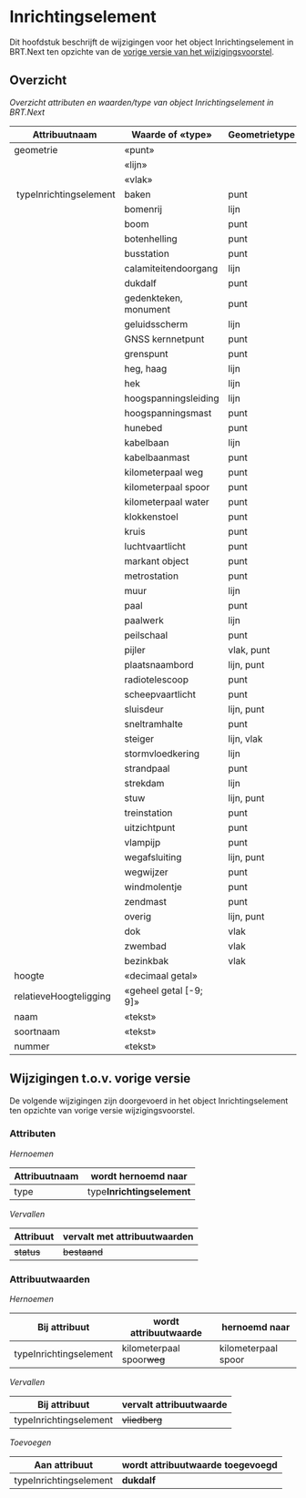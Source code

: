 Inrichtingselement
==================

Dit hoofdstuk beschrijft de wijzigingen voor het object Inrichtingselement in
BRT.Next ten opzichte van de [vorige versie van het
wijzigingsvoorstel](https://geonovum.github.io/brt-next-cv/#inrichtingselement).

Overzicht
---------

*Overzicht attributen en waarden/type van object Inrichtingselement in BRT.Next*

| Attribuutnaam           | Waarde of «type»       | Geometrietype | Kardinaliteit |
|-------------------------|------------------------|---------------|---------------|
| geometrie               | «punt»                 |               | 1-1           |
|                         | «lijn»                 |               |               |
|                         | «vlak»                 |               |               |
|  typeInrichtingselement | baken                  | punt          | 1-1           |
|                         | bomenrij               | lijn          |               |
|                         | boom                   | punt          |               |
|                         | botenhelling           | punt          |               |
|                         | busstation             | punt          |               |
|                         | calamiteitendoorgang   | lijn          |               |
|                         | dukdalf                | punt          |               |
|                         | gedenkteken, monument  | punt          |               |
|                         | geluidsscherm          | lijn          |               |
|                         | GNSS kernnetpunt       | punt          |               |
|                         | grenspunt              | punt          |               |
|                         | heg, haag              | lijn          |               |
|                         | hek                    | lijn          |               |
|                         | hoogspanningsleiding   | lijn          |               |
|                         | hoogspanningsmast      | punt          |               |
|                         | hunebed                | punt          |               |
|                         | kabelbaan              | lijn          |               |
|                         | kabelbaanmast          | punt          |               |
|                         | kilometerpaal weg      | punt          |               |
|                         | kilometerpaal spoor    | punt          |               |
|                         | kilometerpaal water    | punt          |               |
|                         | klokkenstoel           | punt          |               |
|                         | kruis                  | punt          |               |
|                         | luchtvaartlicht        | punt          |               |
|                         | markant object         | punt          |               |
|                         | metrostation           | punt          |               |
|                         | muur                   | lijn          |               |
|                         | paal                   | punt          |               |
|                         | paalwerk               | lijn          |               |
|                         | peilschaal             | punt          |               |
|                         | pijler                 | vlak, punt    |               |
|                         | plaatsnaambord         | lijn, punt    |               |
|                         | radiotelescoop         | punt          |               |
|                         | scheepvaartlicht       | punt          |               |
|                         | sluisdeur              | lijn, punt    |               |
|                         | sneltramhalte          | punt          |               |
|                         | steiger                | lijn, vlak    |               |
|                         | stormvloedkering       | lijn          |               |
|                         | strandpaal             | punt          |               |
|                         | strekdam               | lijn          |               |
|                         | stuw                   | lijn, punt    |               |
|                         | treinstation           | punt          |               |
|                         | uitzichtpunt           | punt          |               |
|                         | vlampijp               | punt          |               |
|                         | wegafsluiting          | lijn, punt    |               |
|                         | wegwijzer              | punt          |               |
|                         | windmolentje           | punt          |               |
|                         | zendmast               | punt          |               |
|                         | overig                 | lijn, punt    |               |
|                         | dok                    | vlak          |               |
|                         | zwembad                | vlak          |               |
|                         | bezinkbak              | vlak          |               |
| hoogte                  | «decimaal getal»       |               | 0..1          |
| relatieveHoogteligging  | «geheel getal [-9; 9]» |               | 1-1           |
| naam                    | «tekst»                |               | 0..1          |
| soortnaam               | «tekst»                |               | 0..1          |
| nummer                  | «tekst»                |               | 0..1          |

Wijzigingen t.o.v. vorige versie
--------------------------------

De volgende wijzigingen zijn doorgevoerd in het object Inrichtingselement ten
opzichte van vorige versie wijzigingsvoorstel.

### Attributen

*Hernoemen*

| Attribuutnaam | wordt hernoemd naar        |
|---------------|----------------------------|
| type          | type**Inrichtingselement** |

*Vervallen*

| Attribuut      | vervalt met attribuutwaarden |
|----------------|------------------------------|
| ~~status~~ | ~~bestaand~~             |

### Attribuutwaarden

*Hernoemen*

|Bij attribuut            | wordt attribuutwaarde       | hernoemd naar       |
|-------------------------|-----------------------------|---------------------|
| typeInrichtingselement  |kilometerpaal spoor~~weg~~   | kilometerpaal spoor |

*Vervallen*

| Bij attribuut          | vervalt attribuutwaarde |
|------------------------|-------------------------|
| typeInrichtingselement | ~~vliedberg~~       |

*Toevoegen*

| Aan attribuut          | wordt attribuutwaarde toegevoegd |
|------------------------|----------------------------------|
| typeInrichtingselement | **dukdalf**                      |
